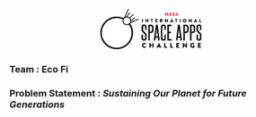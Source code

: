 <p align="center">
  <img src="https://github.com/anshcena/SpaceApp_EcoFi/blob/main/Horizontal%20Black.png" width="180" />
  </p>
  
 ### Team : Eco Fi
  
 ### Problem Statement : ***Sustaining Our Planet for Future Generations***
